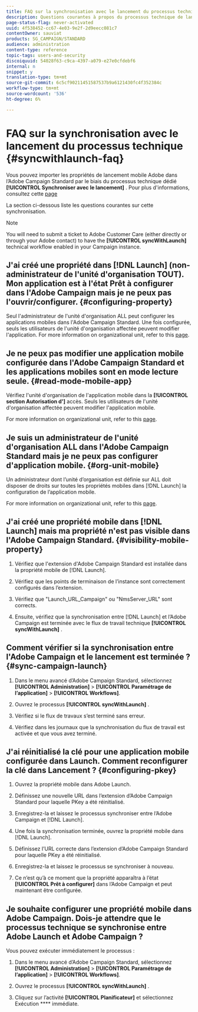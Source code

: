 ```yaml
---
title: FAQ sur la synchronisation avec le lancement du processus technique
description: Questions courantes à propos du processus technique de lancement.
page-status-flag: never-activated
uuid: 4f538452-cc67-4e03-9e2f-2d9eecc081c7
contentOwner: sauviat
products: SG_CAMPAIGN/STANDARD
audience: administration
content-type: reference
topic-tags: users-and-security
discoiquuid: 54028f63-c9ca-4397-a079-e27e0cfdebf6
internal: n
snippet: y
translation-type: tm+mt
source-git-commit: 6c5cf90211451587537b9a6121430fc4f352384c
workflow-type: tm+mt
source-wordcount: '536'
ht-degree: 6%

---
```



# FAQ sur la synchronisation avec le lancement du processus technique {#syncwithlaunch-faq}

Vous pouvez importer les propriétés de lancement mobile Adobe dans l’Adobe Campaign Standard par le biais du processus technique dédié **[!UICONTROL Synchroniser avec le lancement]** . Pour plus d&#39;informations, consultez cette [page](../../administration/using/technical-workflows.md)

La section ci-dessous liste les questions courantes sur cette synchronisation.

>[!NOTE]
>
>You will need to submit a ticket to Adobe Customer Care (either directly or through your Adobe contact) to have the **[!UICONTROL syncWithLaunch]** technical workflow enabled in your Campaign instance.

## J&#39;ai créé une propriété dans [!DNL Launch] (non-administrateur de l&#39;unité d&#39;organisation TOUT). Mon application est à l&#39;état Prêt à configurer dans l&#39;Adobe Campaign mais je ne peux pas l&#39;ouvrir/configurer. {#configuring-property}

Seul l&#39;administrateur de l&#39;unité d&#39;organisation ALL peut configurer les applications mobiles dans l&#39;Adobe Campaign Standard. Une fois configurée, seuls les utilisateurs de l&#39;unité d&#39;organisation affectée peuvent modifier l&#39;application. For more information on organizational unit, refer to this [page](../../administration/using/organizational-units.md).

## Je ne peux pas modifier une application mobile configurée dans l&#39;Adobe Campaign Standard et les applications mobiles sont en mode lecture seule. {#read-mode-mobile-app}

Vérifiez l&#39;unité d&#39;organisation de l&#39;application mobile dans la **[!UICONTROL section Autorisation d&#39;]** accès. Seuls les utilisateurs de l&#39;unité d&#39;organisation affectée peuvent modifier l&#39;application mobile.

For more information on organizational unit, refer to this [page](../../administration/using/organizational-units.md).

## Je suis un administrateur de l&#39;unité d&#39;organisation ALL dans l&#39;Adobe Campaign Standard mais je ne peux pas configurer d&#39;application mobile. {#org-unit-mobile}

Un administrateur dont l’unité d’organisation est définie sur ALL doit disposer de droits sur toutes les propriétés mobiles dans [!DNL Launch] la configuration de l’application mobile.

For more information on organizational unit, refer to this [page](../../administration/using/organizational-units.md).

## J&#39;ai créé une propriété mobile dans [!DNL Launch] mais ma propriété n&#39;est pas visible dans l&#39;Adobe Campaign Standard. {#visibility-mobile-property}

1. Vérifiez que l&#39;extension d&#39;Adobe Campaign Standard est installée dans la propriété mobile de [!DNL Launch].

1. Vérifiez que les points de terminaison de l’instance sont correctement configurés dans l’extension.

1. Vérifiez que &quot;Launch_URL_Campaign&quot; ou &quot;NmsServer_URL&quot; sont corrects.

1. Ensuite, vérifiez que la synchronisation entre [!DNL Launch] et l’Adobe Campaign est terminée avec le flux de travail technique **[!UICONTROL syncWithLaunch]** .

## Comment vérifier si la synchronisation entre l&#39;Adobe Campaign et le lancement est terminée ? {#sync-campaign-launch}

1. Dans le menu avancé d’Adobe Campaign Standard, sélectionnez **[!UICONTROL Administration]** > **[!UICONTROL Paramétrage de l’application]** > **[!UICONTROL Workflows]**.

1. Ouvrez le processus **[!UICONTROL syncWithLaunch]** .

1. Vérifiez si le flux de travaux s’est terminé sans erreur.

1. Vérifiez dans les journaux que la synchronisation du flux de travail est activée et que vous avez terminé.

## J&#39;ai réinitialisé la clé pour une application mobile configurée dans Launch. Comment reconfigurer la clé dans Lancement ? {#configuring-pkey}

1. Ouvrez la propriété mobile dans Adobe Launch.

1. Définissez une nouvelle URL dans l’extension d’Adobe Campaign Standard pour laquelle PKey a été réinitialisé.

1. Enregistrez-la et laissez le processus synchroniser entre l’Adobe Campaign et [!DNL Launch].

1. Une fois la synchronisation terminée, ouvrez la propriété mobile dans [!DNL Launch].

1. Définissez l’URL correcte dans l’extension d’Adobe Campaign Standard pour laquelle PKey a été réinitialisé.

1. Enregistrez-la et laissez le processus se synchroniser à nouveau.

1. Ce n’est qu’à ce moment que la propriété apparaîtra à l’état **[!UICONTROL Prêt à configurer]** dans l’Adobe Campaign et peut maintenant être configurée.

## Je souhaite configurer une propriété mobile dans Adobe Campaign. Dois-je attendre que le processus technique se synchronise entre Adobe Launch et Adobe Campaign ?

Vous pouvez exécuter immédiatement le processus :

1. Dans le menu avancé d’Adobe Campaign Standard, sélectionnez **[!UICONTROL Administration]** > **[!UICONTROL Paramétrage de l’application]** > **[!UICONTROL Workflows]**.

1. Ouvrez le processus **[!UICONTROL syncWithLaunch]** .

1. Cliquez sur l’activité **[!UICONTROL Planificateur]** et sélectionnez Exécution **** immédiate.
